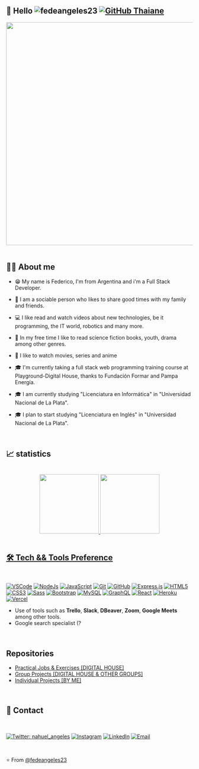 ## 👋 Hello <img src="https://komarev.com/ghpvc/?username=fedeangeles23" alt="fedeangeles23" /> [![GitHub Thaiane](https://img.shields.io/github/followers/fedeangeles23?label=follow&style=social)](https://github.com/fedeangeles23)


<div align="center" ><a href="https://github.com/fedeangeles23">
<img height="600px" width="1050px" src="https://i.postimg.cc/Y9wR9yMJ/The-Difference-between-Web-Designer-Web-Developer-and-Web-Programmer.jpg)](https://postimg.cc/McdV35cD"/>
</a></div>

<br>

## 👨🏻 About me

* 😁 My name is Federico, I'm from Argentina and i'm a Full Stack Developer.

* 👫 I am a sociable person who likes to share good times with my family and friends.

* 💻 I like read and watch videos about new technologies, be it programming, the IT world, robotics and many more.

* 📖 In my free time I like to read science fiction books, youth, drama among other genres.

* 🍿 I like to watch movies, series and anime

* 🎓 I'm currently taking a full stack web programming training course at Playground-Digital House, thanks to Fundación Formar and Pampa Energía.

* 🎓 I am currently studying "Licenciatura en Informática" in "Universidad Nacional de La Plata".

* 🎓 I plan to start studying "Licenciatura en Inglés" in "Universidad Nacional de La Plata".

<br>

## 📈 statistics

<br>

<div align="center">
  <a href="https://github.com/fedeangeles23">
  <img height="160em" src="https://github-readme-stats.vercel.app/api?username=fedeangeles23&show_icons=true&theme=merko&include_all_commits=true&count_private=true"/>
  <img height="160em" src="https://github-readme-stats.vercel.app/api/top-langs/?username=fedeangeles23&layout=compact&langs_count=7&theme=merko"/>
</div>
<br>
  
## 🛠 Tech && Tools Preference

<br>

<a href="https://github.com/fedeangeles23"><img src="http://img.shields.io/badge/-VS%20Code-007ACC?style=flat&logo=visual%20studio%20code&logoColor=white" alt="VSCode"></a>
<a href="https://github.com/fedeangeles23"><img src="https://img.shields.io/badge/-Node.js-3C873A?style=flat&logo=Node.js&logoColor=white" alt="NodeJs"></a>
<a href="https://github.com/fedeangeles23"><img src="https://img.shields.io/badge/-JavaScript-eed718?style=flat&logo=javascript&logoColor=ffffff" alt="JavaScript"></a>
<a href="https://github.com/fedeangeles23"><img src="http://img.shields.io/badge/-Git-F1502F?style=flat&logo=git&logoColor=FFFFFF" alt="Git"></a>
<a href="https://github.com/fedeangeles23"><img src="http://img.shields.io/badge/-Github-000000?style=flat&logo=github&logoColor=FFFFFF" alt="GitHub"></a>
<a href="https://github.com/fedeangeles23"><img src="https://img.shields.io/badge/-Express.js-787878?style=flat" alt="Express.js"></a>
<a href="https://github.com/fedeangeles23"><img src ="https://img.shields.io/badge/-HTML5-E34F26?style=flat&logo=html5&logoColor=white" alt="HTML5"></a>
<a href="https://github.com/fedeangeles23"><img src ="https://img.shields.io/badge/-CSS3-1572B6?style=flat&logo=css3&logoColor=white" alt="CSS3"></a>
<a href="https://github.com/fedeangeles23"><img src="https://img.shields.io/badge/-Sass-cc6699?style=flat&logo=sass&logoColor=ffffff" alt="Sass"></a>
<a href="https://github.com/fedeangeles23"><img src="https://img.shields.io/badge/-Bootstrap-563D7C?style=flat&logo=bootstrap&logoColor=white" alt="Bootstrap"></a>
<a href="https://github.com/fedeangeles23"><img src="https://img.shields.io/badge/-MySQL-F29111?style=flat&logo=mysql&logoColor=FFFFFF" alt="MySQL"></a>
<a href="https://github.com/fedeangeles23"><img src="https://img.shields.io/badge/-GraphQL-e535ab?style=flat&logo=graphql&logoColor=FFFFFF" alt="GraphQL"></a>
<a href="https://github.com/fedeangeles23"><img src="https://img.shields.io/badge/-React-000000?style=flat&logo=react&logoColor=00c8ff" alt="React"></a>
<a href="https://github.com/fedeangeles23"><img src="http://img.shields.io/badge/-Heroku-430098?style=flat&logo=heroku&logoColor=white" alt="Heroku"></a>
<a href="https://github.com/fedeangeles23"><img src="http://img.shields.io/badge/-Vercel-black?style=flat&logo=vercel&logoColor=white" alt="Vercel"></a>

* Use of tools such as **Trello**, **Slack**, **DBeaver**, **Zoom**, **Google Meets** among other tools.
* Google search specialist (?
  
<br>

  ## Repositories
  
  * [Practical Jobs & Exercises [DIGITAL HOUSE]](https://github.com/fedeangeles23/C17-TPS-y-Ejercitaciones)
  * [Group Projects [DIGITAL HOUSE & OTHER GROUPS]](https://github.com/fedeangeles23/GroupProjects.git)
  * [Individual Projects [BY ME]](https://github.com/fedeangeles23/IndividualProjects.git)
  
<br> 
  
## 🤝 Contact

<br>    
  
[![Twitter: nahuel_angeles](https://img.shields.io/twitter/follow/nahuel_angeles?style=social)](https://twitter.com/nahuel_angeles)
<a href="https://www.instagram.com/fedeangeles23/"><img alt="Instagram" src="https://img.shields.io/badge/Instagram-@fedeangeles23-blue?style=flat-square&logo=instagram"></a>
<a href="https://www.linkedin.com/in/fedeangeles23/" target="blue"><img alt="LinkedIn" src="https://img.shields.io/badge/LinkedIn-fedeangeles23-blue?style=flat&logo=linkedin"></a></a>
<a href="mailto:fedeangeles23@gmail.com"><img alt="Email" src="https://img.shields.io/badge/Email-fedeangeles23@gmail.com-blue?style=flat&logo=gmail"></a>

<br>

⭐️ From [@fedeangeles23](https://github.com/fedeangeles23)
